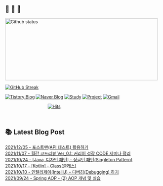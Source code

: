  ## 🐔 🐝 🐜

<div>
  
  <img width="494" height="200" alt="Github status" src="https://github-readme-stats.vercel.app/api?username=JuHyun419&count_private=true&theme=radical">
  
  [![GitHub Streak](https://github-readme-streak-stats.herokuapp.com/?user=JuHyun419&theme=dark)](https://github.com/JuHyun419)
  
</div>  

<div>
  
  [![Tistory Blog](http://img.shields.io/badge/-Tistory%20Blog-blue?style=flat&logo=Blogger&link=https://zzang9ha.tistory.com/)](https://zzang9ha.tistory.com/) 
  [![Naver Blog](http://img.shields.io/badge/-Naver%20Blog-green?style=flat&logo=Blogger&link=https://blog.naver.com/zzang9ha)](https://blog.naver.com/zzang9ha) 
  [![Study](http://img.shields.io/badge/-Study%20-655ced?style=flat&logo=github&link=https://github.com/JuHyun419/study)](https://github.com/JuHyun419/study) 
  [![Project](http://img.shields.io/badge/-Project-ff69b4?style=flat&logo=github&link=https://github.com/jh-project-repo)](https://github.com/jh-project-repo) 
  [![Gmail](http://img.shields.io/badge/Gmail-important?style=flat&logo=Gmail&link=mailto:zzang9haha@gmail.com)](mailto:zzang9haha@gmail.com) 

</div>

<div>
 
&nbsp;&nbsp;&nbsp;&nbsp;&nbsp;&nbsp;&nbsp;&nbsp;&nbsp;&nbsp;&nbsp;&nbsp;&nbsp;&nbsp;&nbsp;&nbsp;&nbsp;&nbsp;&nbsp;&nbsp;&nbsp;&nbsp;&nbsp;&nbsp;&nbsp;&nbsp;&nbsp;&nbsp;&nbsp;&nbsp;&nbsp;&nbsp;&nbsp;&nbsp; [![Hits](https://hits.seeyoufarm.com/api/count/incr/badge.svg?url=https%3A%2F%2Fgithub.com%2FJuHyun419&count_bg=%2379C83D&title_bg=%23555555&icon=&icon_color=%23E7E7E7&title=hits&edge_flat=false)](https://hits.seeyoufarm.com)
 
</div>
 
<br>
 
## 📚 Latest Blog Post

[2021/12/05 - 포스트맨(API 테스트) 활용하기](https://zzang9ha.tistory.com/394) <br/>
[2021/11/07 - 월간  코드리뷰 Ver_0.1: 커리어 성장 CODE 세미나 정리](https://zzang9ha.tistory.com/393) <br/>
[2021/10/24 - [Java, 디자인 패턴] - 싱글턴 패턴(Singleton Pattern)](https://zzang9ha.tistory.com/392) <br/>
[2021/10/17 - [Kotlin] - Class(클래스)](https://zzang9ha.tistory.com/391) <br/>
[2021/10/10 - 인텔리제이(IntelliJ) - 디버깅(Debugging) 하기](https://zzang9ha.tistory.com/390) <br/>
[2021/09/24 - Spring AOP - (2) AOP 개념 및 실습](https://zzang9ha.tistory.com/389) <br/>
